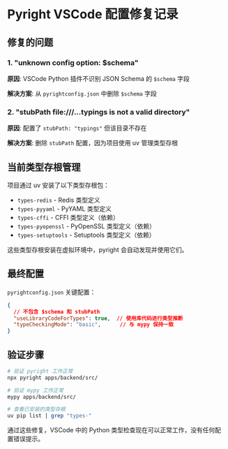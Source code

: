 # Pyright VSCode 配置修复记录

## 修复的问题

### 1. "unknown config option: $schema"
**原因**: VSCode Python 插件不识别 JSON Schema 的 `$schema` 字段

**解决方案**: 从 `pyrightconfig.json` 中删除 `$schema` 字段

### 2. "stubPath file:///...typings is not a valid directory"
**原因**: 配置了 `stubPath: "typings"` 但该目录不存在

**解决方案**: 删除 `stubPath` 配置，因为项目使用 uv 管理类型存根

## 当前类型存根管理

项目通过 uv 安装了以下类型存根包：
- `types-redis` - Redis 类型定义
- `types-pyyaml` - PyYAML 类型定义
- `types-cffi` - CFFI 类型定义（依赖）
- `types-pyopenssl` - PyOpenSSL 类型定义（依赖）
- `types-setuptools` - Setuptools 类型定义（依赖）

这些类型存根安装在虚拟环境中，pyright 会自动发现并使用它们。

## 最终配置

`pyrightconfig.json` 关键配置：
```json
{
  // 不包含 $schema 和 stubPath
  "useLibraryCodeForTypes": true,  // 使用库代码进行类型推断
  "typeCheckingMode": "basic",      // 与 mypy 保持一致
}
```

## 验证步骤

```bash
# 验证 pyright 工作正常
npx pyright apps/backend/src/

# 验证 mypy 工作正常
mypy apps/backend/src/

# 查看已安装的类型存根
uv pip list | grep "types-"
```

通过这些修复，VSCode 中的 Python 类型检查现在可以正常工作，没有任何配置错误提示。